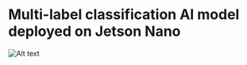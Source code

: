 # Multi-label classification AI model deployed on Jetson Nano

![Alt text](https://drive.google.com/uc?id=1WADvmxnYPgfpd-O4IbPzAuIJE-bttVdm)
